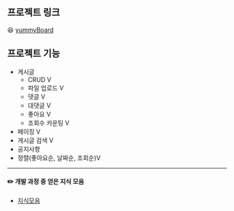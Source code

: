 ## 프로젝트 링크 
😆 [yummyBoard](http://yummyBoard.site) 

## 프로젝트 기능
 
 + 게시글 
    + CRUD V
    + 파일 업로드 V
    + 댓글 V
    + 대댓글 V
    + 좋아요 V
    + 조회수 카운팅 V
  + 페이징 V
  + 게시글 검색 V
  + 공지사항
  + 정렬(좋아요순, 날짜순, 조회순)V
  
---
#### :pencil2: 개발 과정 중 얻은 지식 모음
- [지식모음](issue.md)
